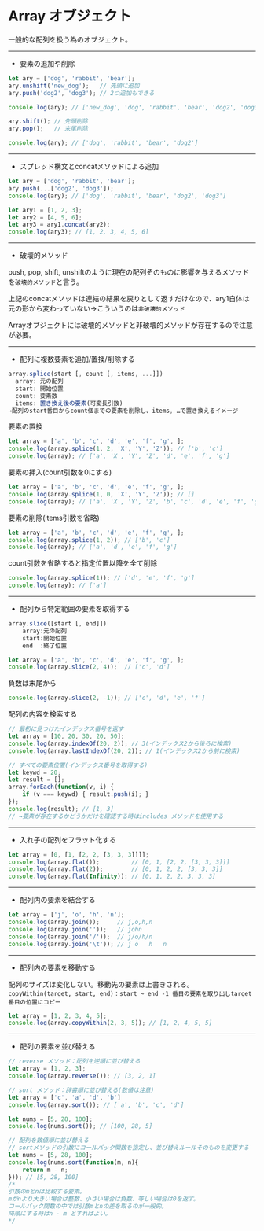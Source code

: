 # Array オブジェクト

一般的な配列を扱う為のオブジェクト。

---

- 要素の追加や削除
```JavaScript
let ary = ['dog', 'rabbit', 'bear'];
ary.unshift('new_dog');   // 先頭に追加
ary.push('dog2', 'dog3'); // 2つ追加もできる

console.log(ary); // ['new_dog', 'dog', 'rabbit', 'bear', 'dog2', 'dog3']

ary.shift(); // 先頭削除
ary.pop();   // 末尾削除

console.log(ary); // ['dog', 'rabbit', 'bear', 'dog2']
```

---

- スプレッド構文とconcatメソッドによる追加
```JavaScript
let ary = ['dog', 'rabbit', 'bear'];
ary.push(...['dog2', 'dog3']);
console.log(ary); // ['dog', 'rabbit', 'bear', 'dog2', 'dog3']

let ary1 = [1, 2, 3];
let ary2 = [4, 5, 6];
let ary3 = ary1.concat(ary2);
console.log(ary3); // [1, 2, 3, 4, 5, 6]
```

---

- 破壊的メソッド

push, pop, shift, unshiftのように現在の配列そのものに影響を与えるメソッドを`破壊的メソッド`と言う。

上記のconcatメソッドは連結の結果を戻りとして返すだけなので、ary1自体は元の形から変わっていない→こういうのは`非破壊的メソッド`

Arrayオブジェクトには破壊的メソッドと非破壊的メソッドが存在するので注意が必要。

---

- 配列に複数要素を追加/置換/削除する
```JavaScript
array.splice(start [, count [, items, ...]])
  array: 元の配列
  start: 開始位置
  count: 要素数
  items: 置き換え後の要素(可変長引数)
→配列のstart番目からcount個までの要素を削除し、items, …で置き換えるイメージ
```

要素の置換
```JavaScript
let array = ['a', 'b', 'c', 'd', 'e', 'f', 'g', ];
console.log(array.splice(1, 2, 'X', 'Y', 'Z')); // ['b', 'c']
console.log(array); // ['a', 'X', 'Y', 'Z', 'd', 'e', 'f', 'g']
```

要素の挿入(count引数を0にする)
```JavaScript
let array = ['a', 'b', 'c', 'd', 'e', 'f', 'g', ];
console.log(array.splice(1, 0, 'X', 'Y', 'Z')); // []
console.log(array); // ['a', 'X', 'Y', 'Z', 'b', 'c', 'd', 'e', 'f', 'g']
```

要素の削除(items引数を省略)
```JavaScript
let array = ['a', 'b', 'c', 'd', 'e', 'f', 'g', ];
console.log(array.splice(1, 2)); // ['b', 'c']
console.log(array); // ['a', 'd', 'e', 'f', 'g']
```

count引数を省略すると指定位置以降を全て削除
```JavaScript
console.log(array.splice(1)); // ['d', 'e', 'f', 'g']
console.log(array); // ['a']
```

---

- 配列から特定範囲の要素を取得する
```JavaScript
array.slice([start [, end]])
	array:元の配列
	start:開始位置
	end  :終了位置
```
```JavaScript
let array = ['a', 'b', 'c', 'd', 'e', 'f', 'g', ];
console.log(array.slice(2, 4));  // ['c', 'd']
```

負数は末尾から
```JavaScript
console.log(array.slice(2, -1)); // ['c', 'd', 'e', 'f']
```

配列の内容を検索する
```JavaScript
// 最初に見つけたインデックス番号を返す
let array = [10, 20, 30, 20, 50];
console.log(array.indexOf(20, 2)); // 3(インデックス2から後ろに検索)
console.log(array.lastIndexOf(20, 2)); // 1(インデックス2から前に検索)

// すべての要素位置(インデックス番号を取得する)
let keywd = 20;
let result = [];
array.forEach(function(v, i) {
	if (v === keywd) { result.push(i); }
});
console.log(result); // [1, 3]
// →要素が存在するかどうかだけを確認する時はincludes メソッドを使用する
```

---

- 入れ子の配列をフラット化する
```JavaScript
let array = [0, [1, [2, 2, [3, 3, 3]]]];
console.log(array.flat());         // [0, 1, [2, 2, [3, 3, 3]]]
console.log(array.flat(2));        // [0, 1, 2, 2, [3, 3, 3]]
console.log(array.flat(Infinity)); // [0, 1, 2, 2, 3, 3, 3]
```

---

- 配列内の要素を結合する
```JavaScript
let array = ['j', 'o', 'h', 'n'];
console.log(array.join());     // j,o,h,n
console.log(array.join(''));   // john
console.log(array.join('/'));  // j/o/h/n
console.log(array.join('\t')); // j	o	h	n
```

---

- 配列内の要素を移動する

配列のサイズは変化しない。移動先の要素は上書きされる。
`copyWithin(target, start, end)：start ~ end -1 番目の要素を取り出しtarget 番目の位置にコピー`
```JavaScript
let array = [1, 2, 3, 4, 5];
console.log(array.copyWithin(2, 3, 5)); // [1, 2, 4, 5, 5]
```

---

- 配列の要素を並び替える
```JavaScript
// reverse メソッド：配列を逆順に並び替える
let array = [1, 2, 3];
console.log(array.reverse()); // [3, 2, 1]

// sort メソッド：辞書順に並び替える(数値は注意)
let array = ['c', 'a', 'd', 'b']
console.log(array.sort()); // ['a', 'b', 'c', 'd']

let nums = [5, 28, 100];
console.log(nums.sort()); // [100, 28, 5]

// 配列を数値順に並び替える
// sortメソッドの引数にコールバック関数を指定し、並び替えルールそのものを変更する
let nums = [5, 28, 100];
console.log(nums.sort(function(m, n){
	return m - n;
})); // [5, 28, 100]
/*
引数のmとnは比較する要素。
mがnより大きい場合は整数、小さい場合は負数、等しい場合は0を返す。
コールバック関数の中では引数mとnの差を取るのが一般的。
降順にする時はn - m とすればよい。
*/
```
